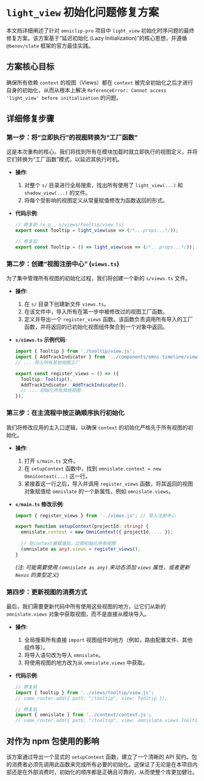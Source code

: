 # `light_view` 初始化问题修复方案

本文档详细阐述了针对 `omniclip-pro` 项目中 `light_view` 初始化时序问题的最终修复方案。该方案基于“延迟初始化 (Lazy Initialization)”的核心思想，并遵循 `@benev/slate` 框架的官方最佳实践。

## 方案核心目标

确保所有依赖 `context` 的视图（Views）都在 `context` 被完全初始化之后才进行自身的初始化，从而从根本上解决 `ReferenceError: Cannot access 'light_view' before initialization` 的问题。

## 详细修复步骤

### 第一步：将“立即执行”的视图转换为“工厂函数”

这是本次重构的核心。我们将找到所有在模块加载时就立即执行的视图定义，并将它们转换为“工厂函数”模式，以延迟其执行时机。

- **操作**:
  1.  对整个 `s/` 目录进行全局搜索，找出所有使用了 `light_view(...)` 和 `shadow_view(...)` 的文件。
  2.  将每个受影响的视图定义从常量赋值修改为函数返回的形式。

- **代码示例**:
  ```typescript
  // 修复前 (e.g., s/views/tooltip/view.ts)
  export const Tooltip = light_view(use => (/*...props...*/));

  // 修复后
  export const Tooltip = () => light_view(use => (/*...props...*/));
  ```

### 第二步：创建“视图注册中心” (`views.ts`)

为了集中管理所有视图的初始化过程，我们将创建一个新的 `s/views.ts` 文件。

- **操作**:
  1.  在 `s/` 目录下创建新文件 `views.ts`。
  2.  在该文件中，导入所有在第一步中被修改过的视图工厂函数。
  3.  定义并导出一个 `register_views` 函数。该函数负责调用所有导入的工厂函数，并将返回的已初始化视图组件聚合到一个对象中返回。

- **`s/views.ts` 示例代码**:
  ```typescript
  import { Tooltip } from './tooltip/view.js';
  import { AddTrackIndicator } from '../components/omni-timeline/views/indicators/add-track-indicator.js';
  // ... 导入所有其他视图工厂

  export const register_views = () => ({
    Tooltip: Tooltip(),
    AddTrackIndicator: AddTrackIndicator(),
    // ... 初始化所有其他视图
  });
  ```

### 第三步：在主流程中按正确顺序执行初始化

我们将修改应用的主入口逻辑，以确保 `context` 的初始化严格先于所有视图的初始化。

- **操作**:
  1.  打开 `s/main.ts` 文件。
  2.  在 `setupContext` 函数中，找到 `omnislate.context = new OmniContext(...)` 这一行。
  3.  紧接着这一行之后，导入并调用 `register_views` 函数，将其返回的视图对象赋值给 `omnislate` 的一个新属性，例如 `omnislate.views`。

- **`s/main.ts` 修改示例**:
  ```typescript
  import { register_views } from '../views.js'; // 导入注册中心

  export function setupContext(projectId: string) {
    omnislate.context = new OmniContext({ projectId, ... });
    
    // 在context被赋值后，立即初始化所有视图
    (omnislate as any).views = register_views(); 
  }
  ```
  *(注: 可能需要使用 `(omnislate as any)` 来动态添加 `views` 属性，或者更新 `Nexus` 的类型定义)*

### 第四步：更新视图的消费方式

最后，我们需要更新代码中所有使用这些视图的地方，让它们从新的 `omnislate.views` 对象中获取视图，而不是直接从模块导入。

- **操作**:
  1.  全局搜索所有直接 `import` 视图组件的地方（例如，路由配置文件、其他组件等）。
  2.  将导入语句改为导入 `omnislate`。
  3.  将使用视图的地方改为从 `omnislate.views` 中获取。

- **代码示例**:
  ```typescript
  // 修复前
  import { Tooltip } from '../views/tooltip/view.js';
  // some_router.add({ path: "/tooltip", view: Tooltip });

  // 修复后
  import { omnislate } from '../context/context.js';
  // some_router.add({ path: "/tooltip", view: omnislate.views.Tooltip });
  ```

## 对作为 npm 包使用的影响

该方案通过导出一个显式的 `setupContext` 函数，建立了一个清晰的 API 契约。包的消费者必须先调用此函数来完成所有必要的初始化。这保证了无论是在本项目内部还是在外部消费时，初始化的顺序都是正确且可靠的，从而使整个库更加健壮。
